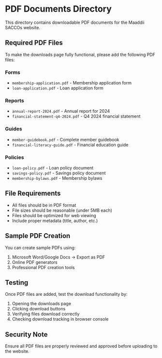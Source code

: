 # PDF Documents Directory

This directory contains downloadable PDF documents for the Maaddii SACCOs website.

## Required PDF Files

To make the downloads page fully functional, please add the following PDF files:

### Forms
- `membership-application.pdf` - Membership application form
- `loan-application.pdf` - Loan application form

### Reports
- `annual-report-2024.pdf` - Annual report for 2024
- `financial-statement-q4-2024.pdf` - Q4 2024 financial statement

### Guides
- `member-guidebook.pdf` - Complete member guidebook
- `financial-literacy-guide.pdf` - Financial education guide

### Policies
- `loan-policy.pdf` - Loan policy document
- `savings-policy.pdf` - Savings policy document
- `membership-bylaws.pdf` - Membership bylaws

## File Requirements

- All files should be in PDF format
- File sizes should be reasonable (under 5MB each)
- Files should be optimized for web viewing
- Include proper metadata (title, author, etc.)

## Sample PDF Creation

You can create sample PDFs using:
1. Microsoft Word/Google Docs → Export as PDF
2. Online PDF generators
3. Professional PDF creation tools

## Testing

Once PDF files are added, test the download functionality by:
1. Opening the downloads page
2. Clicking download buttons
3. Verifying files download correctly
4. Checking download tracking in browser console

## Security Note

Ensure all PDF files are properly reviewed and approved before uploading to the website. 